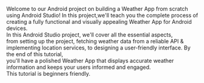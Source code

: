 Welcome to our Android project on building a Weather App from scratch
<br>
using Android Studio! In this project,we'll teach you the complete process of 
<br>
creating a fully functional and visually appealing Weather App for Android devices.
<br>
In this Android Studio project, we'll cover all the essential aspects,
<br>
from setting up the project, fetching weather data from a reliable API & implementing location services,
to designing a user-friendly interface. By the end of this tutorial, 
<br>
you'll have a polished Weather App that displays accurate weather information and keeps your users informed and engaged.
<br>
This tutorial is beginners friendly.
